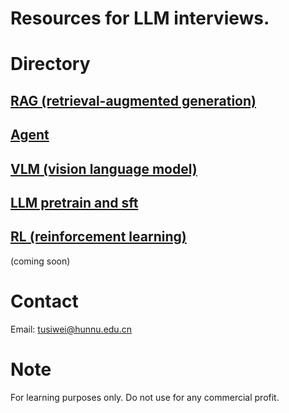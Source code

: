 # Resources for LLM interviews.
# Directory
## [RAG (retrieval-augmented generation)](https://github.com/TuuSiwei/A-file-A-knowledge/blob/main/RAG.pdf)
## [Agent](https://github.com/TuuSiwei/A-file-A-knowledge/blob/main/Agent.pdf) 
## [VLM (vision language model)](https://github.com/TuuSiwei/A-file-A-knowledge/blob/main/VLM.pdf) 
## [LLM pretrain and sft](https://github.com/TuuSiwei/A-file-A-knowledge/blob/main/pretrain_sft.pdf)
## [RL (reinforcement learning)](https://github.com/TuuSiwei/A-file-A-knowledge/blob/main/RL.md)
(coming soon)

# Contact
Email: tusiwei@hunnu.edu.cn

# Note
For learning purposes only. Do not use for any commercial profit.

